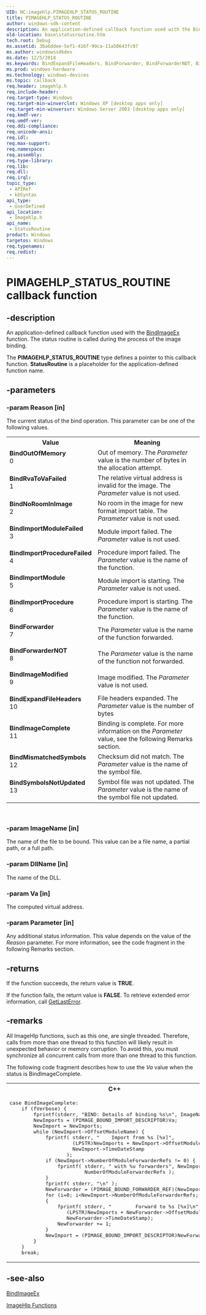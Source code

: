 ```yaml
---
UID: NC:imagehlp.PIMAGEHLP_STATUS_ROUTINE
title: PIMAGEHLP_STATUS_ROUTINE
author: windows-sdk-content
description: An application-defined callback function used with the BindImageEx function. The status routine is called during the process of the image binding.
old-location: base\statusroutine.htm
tech.root: Debug
ms.assetid: 38a6ddee-5ef1-416f-99ca-11a50643fc97
ms.author: windowssdkdev
ms.date: 12/5/2018
ms.keywords: BindExpandFileHeaders, BindForwarder, BindForwarderNOT, BindImageComplete, BindImageModified, BindImportModule, BindImportModuleFailed, BindImportProcedure, BindImportProcedureFailed, BindMismatchedSymbols, BindNoRoomInImage, BindOutOfMemory, BindRvaToVaFailed, BindSymbolsNotUpdated, PIMAGEHLP_STATUS_ROUTINE, StatusRoutine, StatusRoutine callback, StatusRoutine callback function, _win32_statusroutine, base.statusroutine, imagehlp/StatusRoutine
ms.prod: windows-hardware
ms.technology: windows-devices
ms.topic: callback
req.header: imagehlp.h
req.include-header: 
req.target-type: Windows
req.target-min-winverclnt: Windows XP [desktop apps only]
req.target-min-winversvr: Windows Server 2003 [desktop apps only]
req.kmdf-ver: 
req.umdf-ver: 
req.ddi-compliance: 
req.unicode-ansi: 
req.idl: 
req.max-support: 
req.namespace: 
req.assembly: 
req.type-library: 
req.lib: 
req.dll: 
req.irql: 
topic_type:
 - APIRef
 - kbSyntax
api_type:
 - UserDefined
api_location:
 - Imagehlp.h
api_name:
 - StatusRoutine
product: Windows
targetos: Windows
req.typenames: 
req.redist: 
---
```


# PIMAGEHLP_STATUS_ROUTINE callback function


## -description


An application-defined callback function used with the 
<a href="https://msdn.microsoft.com/97edbe29-94e5-4d3c-b640-c92b7f01a159">BindImageEx</a> function. The status routine is called during the process of the image binding.

The <b>PIMAGEHLP_STATUS_ROUTINE</b> type defines a pointer to this callback function. 
<b>StatusRoutine</b> is a placeholder for the application-defined function name.


## -parameters




### -param Reason [in]

The current status of the bind operation. This parameter can be one of the following values. 



<table>
<tr>
<th>Value</th>
<th>Meaning</th>
</tr>
<tr>
<td width="40%"><a id="BindOutOfMemory"></a><a id="bindoutofmemory"></a><a id="BINDOUTOFMEMORY"></a><dl>
<dt><b>BindOutOfMemory</b></dt>
<dt>0</dt>
</dl>
</td>
<td width="60%">
Out of memory. The <i>Parameter</i> value is the number of bytes in the allocation attempt.

</td>
</tr>
<tr>
<td width="40%"><a id="BindRvaToVaFailed"></a><a id="bindrvatovafailed"></a><a id="BINDRVATOVAFAILED"></a><dl>
<dt><b>BindRvaToVaFailed</b></dt>
<dt>1</dt>
</dl>
</td>
<td width="60%">
The relative virtual address is invalid for the image. The <i>Parameter</i> value is not used.

</td>
</tr>
<tr>
<td width="40%"><a id="BindNoRoomInImage"></a><a id="bindnoroominimage"></a><a id="BINDNOROOMINIMAGE"></a><dl>
<dt><b>BindNoRoomInImage</b></dt>
<dt>2</dt>
</dl>
</td>
<td width="60%">
No room in the image for new format import table. The <i>Parameter</i> value is not used.

</td>
</tr>
<tr>
<td width="40%"><a id="BindImportModuleFailed"></a><a id="bindimportmodulefailed"></a><a id="BINDIMPORTMODULEFAILED"></a><dl>
<dt><b>BindImportModuleFailed</b></dt>
<dt>3</dt>
</dl>
</td>
<td width="60%">
Module import failed. The <i>Parameter</i> value is not used.

</td>
</tr>
<tr>
<td width="40%"><a id="BindImportProcedureFailed"></a><a id="bindimportprocedurefailed"></a><a id="BINDIMPORTPROCEDUREFAILED"></a><dl>
<dt><b>BindImportProcedureFailed</b></dt>
<dt>4</dt>
</dl>
</td>
<td width="60%">
Procedure import failed. The <i>Parameter</i> value is the name of the function.

</td>
</tr>
<tr>
<td width="40%"><a id="BindImportModule"></a><a id="bindimportmodule"></a><a id="BINDIMPORTMODULE"></a><dl>
<dt><b>BindImportModule</b></dt>
<dt>5</dt>
</dl>
</td>
<td width="60%">
Module import is starting. The <i>Parameter</i> value is not used.

</td>
</tr>
<tr>
<td width="40%"><a id="BindImportProcedure"></a><a id="bindimportprocedure"></a><a id="BINDIMPORTPROCEDURE"></a><dl>
<dt><b>BindImportProcedure</b></dt>
<dt>6</dt>
</dl>
</td>
<td width="60%">
Procedure import is starting. The <i>Parameter</i> value is the name of the function.

</td>
</tr>
<tr>
<td width="40%"><a id="BindForwarder"></a><a id="bindforwarder"></a><a id="BINDFORWARDER"></a><dl>
<dt><b>BindForwarder</b></dt>
<dt>7</dt>
</dl>
</td>
<td width="60%">
The <i>Parameter</i> value is the name of the function forwarded.

</td>
</tr>
<tr>
<td width="40%"><a id="BindForwarderNOT"></a><a id="bindforwardernot"></a><a id="BINDFORWARDERNOT"></a><dl>
<dt><b>BindForwarderNOT</b></dt>
<dt>8</dt>
</dl>
</td>
<td width="60%">
The <i>Parameter</i> value is the name of the function not forwarded.

</td>
</tr>
<tr>
<td width="40%"><a id="BindImageModified"></a><a id="bindimagemodified"></a><a id="BINDIMAGEMODIFIED"></a><dl>
<dt><b>BindImageModified</b></dt>
<dt>9</dt>
</dl>
</td>
<td width="60%">
Image modified. The <i>Parameter</i> value is not used.

</td>
</tr>
<tr>
<td width="40%"><a id="BindExpandFileHeaders"></a><a id="bindexpandfileheaders"></a><a id="BINDEXPANDFILEHEADERS"></a><dl>
<dt><b>BindExpandFileHeaders</b></dt>
<dt>10</dt>
</dl>
</td>
<td width="60%">
File headers expanded. The <i>Parameter</i> value is the number of bytes

</td>
</tr>
<tr>
<td width="40%"><a id="BindImageComplete"></a><a id="bindimagecomplete"></a><a id="BINDIMAGECOMPLETE"></a><dl>
<dt><b>BindImageComplete</b></dt>
<dt>11</dt>
</dl>
</td>
<td width="60%">
Binding is complete. For more information on the <i>Parameter</i> value, see the following Remarks section.

</td>
</tr>
<tr>
<td width="40%"><a id="BindMismatchedSymbols"></a><a id="bindmismatchedsymbols"></a><a id="BINDMISMATCHEDSYMBOLS"></a><dl>
<dt><b>BindMismatchedSymbols</b></dt>
<dt>12</dt>
</dl>
</td>
<td width="60%">
Checksum did not match. The <i>Parameter</i> value is the name of the symbol file.

</td>
</tr>
<tr>
<td width="40%"><a id="BindSymbolsNotUpdated"></a><a id="bindsymbolsnotupdated"></a><a id="BINDSYMBOLSNOTUPDATED"></a><dl>
<dt><b>BindSymbolsNotUpdated</b></dt>
<dt>13</dt>
</dl>
</td>
<td width="60%">
Symbol file was not updated. The <i>Parameter</i> value is the name of the symbol file not updated.

</td>
</tr>
</table>
 


### -param ImageName [in]

The  name of the file to be bound. This value can be a file name, a partial path, or a full path.


### -param DllName [in]

The name of the DLL.


### -param Va [in]

The computed virtual address.


### -param Parameter [in]

Any additional status information. This value depends on the value of the <i>Reason</i> parameter. For more information, see the code fragment in the following Remarks section.


## -returns



If the function succeeds, the return value is <b>TRUE</b>.

If the function fails, the return value is <b>FALSE</b>. To retrieve extended error information, call 
<a href="https://msdn.microsoft.com/d852e148-985c-416f-a5a7-27b6914b45d4">GetLastError</a>.




## -remarks



All ImageHlp functions, such as this one, are single threaded. Therefore, calls from more than one thread to this function will likely result in unexpected behavior or memory corruption. To avoid this, you must synchronize all concurrent calls from more than one thread to this function.

The following code fragment describes how to use the <i>Va</i> value when the status is BindImageComplete.

<div class="code"><span codelanguage="ManagedCPlusPlus"><table>
<tr>
<th>C++</th>
</tr>
<tr>
<td>
<pre>case BindImageComplete:
    if (fVerbose) {
        fprintf(stderr, "BIND: Details of binding %s\n", ImageName );
        NewImports = (PIMAGE_BOUND_IMPORT_DESCRIPTOR)Va;
        NewImport = NewImports;
        while (NewImport-&gt;OffsetModuleName) {
            fprintf( stderr, "    Import from %s [%x]",
                     (LPSTR)NewImports + NewImport-&gt;OffsetModuleName,
                     NewImport-&gt;TimeDateStamp
                   );
            if (NewImport-&gt;NumberOfModuleForwarderRefs != 0) {
                fprintf( stderr, " with %u forwarders", NewImport-&gt; 
                         NumberOfModuleForwarderRefs );
            }
            fprintf( stderr, "\n" );
            NewForwarder = (PIMAGE_BOUND_FORWARDER_REF)(NewImport+1);
            for (i=0; i&lt;NewImport-&gt;NumberOfModuleForwarderRefs; i++) 
            {
                fprintf( stderr, "        Forward to %s [%x]\n",
                   (LPSTR)NewImports + NewForwarder-&gt;OffsetModuleName,
                   NewForwarder-&gt;TimeDateStamp);
                NewForwarder += 1;
            }
            NewImport = (PIMAGE_BOUND_IMPORT_DESCRIPTOR)NewForwarder;
        }
    }
    break;
</pre>
</td>
</tr>
</table></span></div>



## -see-also




<a href="https://msdn.microsoft.com/97edbe29-94e5-4d3c-b640-c92b7f01a159">BindImageEx</a>



<a href="https://msdn.microsoft.com/926f412e-25ba-4f9c-a118-b5a1bc723379">ImageHlp Functions</a>
 

 


